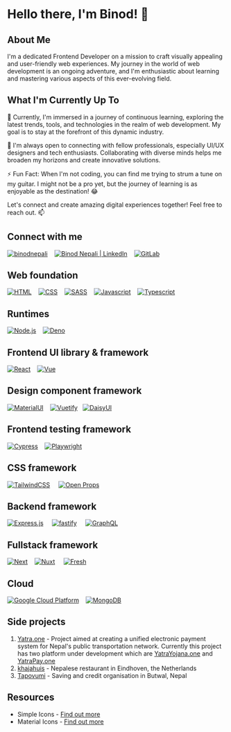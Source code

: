 # Hello there, I'm Binod! 👋

## About Me

I'm a dedicated Frontend Developer on a mission to craft visually appealing and user-friendly web experiences. My journey in the world of web development is an ongoing adventure, and I'm enthusiastic about learning and mastering various aspects of this ever-evolving field.

## What I'm Currently Up To

🌱 Currently, I'm immersed in a journey of continuous learning, exploring the latest trends, tools, and technologies in the realm of web development. My goal is to stay at the forefront of this dynamic industry.

🤝 I'm always open to connecting with fellow professionals, especially UI/UX designers and tech enthusiasts. Collaborating with diverse minds helps me broaden my horizons and create innovative solutions.

⚡ Fun Fact: When I'm not coding, you can find me trying to strum a tune on my guitar. I might not be a pro yet, but the journey of learning is as enjoyable as the destination! 😂

Let's connect and create amazing digital experiences together! Feel free to reach out. 📫

## Connect with me

[![binodnepali](https://raw.githubusercontent.com/binodnepali/binodnepali/main/assets/icons/public.svg)](https://binodnepali.me/)&nbsp; &nbsp; [![Binod Nepali | LinkedIn](https://raw.githubusercontent.com/binodnepali/binodnepali/main/assets/icons/linkedin.svg)](https://www.linkedin.com/in/binod-nepali-2b0962b8)&nbsp; &nbsp; [![GitLab](https://raw.githubusercontent.com/binodnepali/binodnepali/main/assets/icons/gitlab.svg)](https://gitlab.com/binodnepali)

## Web foundation

[![HTML](https://raw.githubusercontent.com/binodnepali/binodnepali/main/assets/icons/skills-foundation/html5.svg)](https://developer.mozilla.org/en-US/docs/Web/HTML)&nbsp; &nbsp; [![CSS](https://raw.githubusercontent.com/binodnepali/binodnepali/main/assets/icons/skills-foundation/css3.svg)](https://developer.mozilla.org/en-US/docs/Web/CSS)&nbsp; &nbsp; [![SASS](https://raw.githubusercontent.com/binodnepali/binodnepali/main/assets/icons/skills-foundation/sass.svg)](https://sass-lang.com/)&nbsp; &nbsp; [![Javascript](https://raw.githubusercontent.com/binodnepali/binodnepali/main/assets/icons/skills-foundation/javascript.svg)](https://developer.mozilla.org/en-US/docs/Web/JavaScript)&nbsp; &nbsp; [![Typescript](https://raw.githubusercontent.com/binodnepali/binodnepali/main/assets/icons/skills-foundation/typescript.svg)](https://www.typescriptlang.org/)

## Runtimes

[![Node.js](https://raw.githubusercontent.com/binodnepali/binodnepali/main/assets/icons/skills-backend/node.svg)](https://nodejs.org/)&nbsp; &nbsp; [![Deno](https://raw.githubusercontent.com/binodnepali/binodnepali/main/assets/icons/skills-backend/deno.svg)](https://deno.land/)

## Frontend UI library & framework

[![React](https://raw.githubusercontent.com/binodnepali/binodnepali/main/assets/icons/skills-frontend/react.svg)](https://reactjs.org/)&nbsp; &nbsp; [![Vue](https://raw.githubusercontent.com/binodnepali/binodnepali/main/assets/icons/skills-frontend/vue.svg)](https://vuejs.org/)&nbsp; &nbsp;

## Design component framework

[![MaterialUI](https://raw.githubusercontent.com/binodnepali/binodnepali/main/assets/icons/design-component-libraries/mui.svg)](https://mui.com/)&nbsp; &nbsp; [![Vuetify](https://raw.githubusercontent.com/binodnepali/binodnepali/main/assets/icons/design-component-libraries/vuetify.svg)](https://vuetifyjs.com/)
&nbsp; [![DaisyUI](https://raw.githubusercontent.com/binodnepali/binodnepali/main/assets/icons/design-component-libraries/daisyui.svg)](https://daisyui.com)

## Frontend testing framework

[![Cypress](https://raw.githubusercontent.com/binodnepali/binodnepali/main/assets/icons/testing-frameworks/cypress.svg)](https://www.cypress.io/)&nbsp; &nbsp; [![Playwright](https://raw.githubusercontent.com/binodnepali/binodnepali/main/assets/icons/testing-frameworks/playwright.svg)](https://playwright.dev/)

## CSS framework

[![TailwindCSS](https://raw.githubusercontent.com/binodnepali/binodnepali/main/assets/icons/css-frameworks/tailwindcss.svg)](https://tailwindcss.com/) &nbsp; &nbsp; [![Open Props](https://raw.githubusercontent.com/binodnepali/binodnepali/main/assets/icons/css-frameworks/open-props.svg)](https://open-props.style/)

## Backend framework

[![Express.js](https://raw.githubusercontent.com/binodnepali/binodnepali/main/assets/icons/skills-backend/express.svg)](https://expressjs.com/) &nbsp; &nbsp; [![fastify](./assets/icons/skills-backend/fastify.svg)](https://fastify.dev/) &nbsp; &nbsp; [![GraphQL](https://raw.githubusercontent.com/binodnepali/binodnepali/main/assets/icons/skills-backend/graphql.svg)](https://graphql.org/)

## Fullstack framework

[![Next](https://raw.githubusercontent.com/binodnepali/binodnepali/main/assets/icons/skills-fullstack/next.svg)](https://nextjs.org/)&nbsp; &nbsp; [![Nuxt](https://raw.githubusercontent.com/binodnepali/binodnepali/main/assets/icons/skills-fullstack/nuxt.svg)](https://nuxt.com/) &nbsp; &nbsp; [![Fresh](https://raw.githubusercontent.com/binodnepali/binodnepali/main/assets/icons/skills-fullstack/fresh.svg)](https://fresh.deno.dev/)

## Cloud

[![Google Cloud Platform](https://raw.githubusercontent.com/binodnepali/binodnepali/main/assets/icons/skills-cloud/googlecloud.svg)](https://cloud.google.com/)&nbsp; &nbsp; [![MongoDB](https://raw.githubusercontent.com/binodnepali/binodnepali/main/assets/icons/skills-cloud/mongodb.svg)](https://www.mongodb.com/)

## Side projects

1. [Yatra.one](https://yatra.one/) - Project aimed at creating a unified electronic payment system for Nepal's public transportation network. Currently this project has two platform under development which are [YatraYojana.one](https://www.yatrayojana.one/) and [YatraPay.one](https://www.yatrapay.one/)
2. [khajahuis](http://khajahuis.nl/) - Nepalese restaurant in Eindhoven, the Netherlands
3. [Tapovumi](https://tapovumi.org/) - Saving and credit organisation in Butwal, Nepal

## Resources

- Simple Icons - [Find out more](https://simpleicons.org/)
- Material Icons - [Find out more](https://fonts.google.com/icons)
